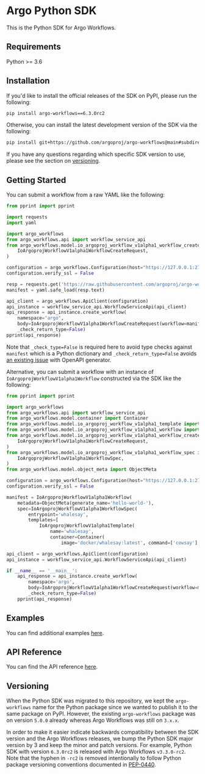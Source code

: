 # Argo Python SDK

This is the Python SDK for Argo Workflows.

## Requirements

Python >= 3.6

## Installation

If you'd like to install the official releases of the SDK on PyPI, please run the following:

```sh
pip install argo-workflows==6.3.0rc2
```

Otherwise, you can install the latest development version of the SDK via the following:

```sh
pip install git+https://github.com/argoproj/argo-workflows@main#subdirectory=sdks/python/client
```

If you have any questions regarding which specific SDK version to use, please see the section on [versioning](#versioning).

## Getting Started

You can submit a workflow from a raw YAML like the following:

```python
from pprint import pprint

import requests
import yaml

import argo_workflows
from argo_workflows.api import workflow_service_api
from argo_workflows.model.io_argoproj_workflow_v1alpha1_workflow_create_request import (
    IoArgoprojWorkflowV1alpha1WorkflowCreateRequest,
)

configuration = argo_workflows.Configuration(host="https://127.0.0.1:2746")
configuration.verify_ssl = False

resp = requests.get('https://raw.githubusercontent.com/argoproj/argo-workflows/main/examples/hello-world.yaml')
manifest = yaml.safe_load(resp.text)

api_client = argo_workflows.ApiClient(configuration)
api_instance = workflow_service_api.WorkflowServiceApi(api_client)
api_response = api_instance.create_workflow(
    namespace="argo",
    body=IoArgoprojWorkflowV1alpha1WorkflowCreateRequest(workflow=manifest, _check_type=False),
    _check_return_type=False)
pprint(api_response)

```

Note that `_check_type=False` is required here to avoid type checks against `manifest` which is a Python dictionary and `_check_return_type=False` avoids [an existing issue](https://github.com/argoproj/argo-workflows/issues/7293) with OpenAPI generator.

Alternative, you can submit a workflow with an instance of `IoArgoprojWorkflowV1alpha1Workflow` constructed via the SDK
like the following:

```python
from pprint import pprint

import argo_workflows
from argo_workflows.api import workflow_service_api
from argo_workflows.model.container import Container
from argo_workflows.model.io_argoproj_workflow_v1alpha1_template import IoArgoprojWorkflowV1alpha1Template
from argo_workflows.model.io_argoproj_workflow_v1alpha1_workflow import IoArgoprojWorkflowV1alpha1Workflow
from argo_workflows.model.io_argoproj_workflow_v1alpha1_workflow_create_request import (
    IoArgoprojWorkflowV1alpha1WorkflowCreateRequest,
)
from argo_workflows.model.io_argoproj_workflow_v1alpha1_workflow_spec import (
    IoArgoprojWorkflowV1alpha1WorkflowSpec,
)
from argo_workflows.model.object_meta import ObjectMeta

configuration = argo_workflows.Configuration(host="https://127.0.0.1:2746")
configuration.verify_ssl = False

manifest = IoArgoprojWorkflowV1alpha1Workflow(
    metadata=ObjectMeta(generate_name='hello-world-'),
    spec=IoArgoprojWorkflowV1alpha1WorkflowSpec(
        entrypoint='whalesay',
        templates=[
            IoArgoprojWorkflowV1alpha1Template(
                name='whalesay',
                container=Container(
                    image='docker/whalesay:latest', command=['cowsay'], args=['hello world']))]))

api_client = argo_workflows.ApiClient(configuration)
api_instance = workflow_service_api.WorkflowServiceApi(api_client)

if __name__ == '__main__':
    api_response = api_instance.create_workflow(
        namespace='argo',
        body=IoArgoprojWorkflowV1alpha1WorkflowCreateRequest(workflow=manifest),
        _check_return_type=False)
    pprint(api_response)

```

## Examples

You can find additional examples [here](tests).

## API Reference

You can find the API reference [here](client/docs).

## Versioning

When the Python SDK was migrated to this repository, we kept the `argo-workflows` name for the Python
package since we wanted to publish it to the same package on PyPI. However, the existing `argo-workflows`
package was on version `5.0.0` already whereas Argo Workflows was still on `3.x.x`.

In order to make it easier indicate backwards compatibility between the SDK version and the Argo Workflows
releases, we bump the Python SDK major version by 3 and keep the minor and patch versions. For example,
Python SDK with version `6.3.0rc2` is released with Argo Workflows `v3.3.0-rc2`. Note that the hyphen
in `-rc2` is removed intentionally to follow Python package versioning conventions documented in [PEP-0440](https://www.python.org/dev/peps/pep-0440/).
